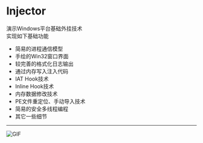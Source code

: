# Injector
演示Windows平台基础外挂技术  
实现如下基础功能  
* 简易的进程通信模型  
* 手绘的Win32窗口界面
* 较完善的格式化日志输出
* 通过内存写入注入代码
* IAT Hook技术
* Inline Hook技术
* 内存数据修改技术
* PE文件重定位、手动导入技术
* 简易的安全多线程编程
* 其它一些细节  
------  
![GIF](https://user-images.githubusercontent.com/43743875/165267417-d87e2a01-c0a5-4567-8300-b435f9b88c5b.gif)
